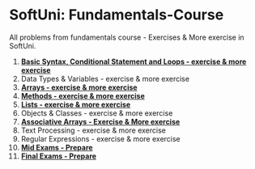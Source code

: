 # SoftUni: Fundamentals-Course
All problems from fundamentals course - Exercises & More exercise in SoftUni.

1. [**Basic Syntax, Conditional Statement and Loops - exercise & more exercise**](https://github.com/polinadrumeva/SoftUni-CSharp-Developer-All-courses/tree/main/Fundamentals/Basic%20Syntax%2C%20Conditional%20Statements%20and%20Loops%20-%20Exercise%20%26%20More%20Exercises)
2. Data Types & Variables - exercise & more exercise
3. [**Arrays - exercise & more exercise**](https://github.com/polinadrumeva/SoftUni-CSharp-Developer-All-courses/tree/main/Fundamentals/Arrays%20-%20Exercise%20%26%20More%20exercise)
4. [**Methods - exercise & more exercise**](https://github.com/polinadrumeva/SoftUni-CSharp-Developer-All-courses/tree/main/Fundamentals/Methods)
5. [**Lists - exercise & more exercise**](https://github.com/polinadrumeva/SoftUni-CSharp-Developer-All-courses/tree/main/Fundamentals/List%20-%20Exercise%20%26%20More%20exercise)
6. Objects & Classes - exercise & more exercise
7. [**Associative Arrays - Exercise & More exercise**](https://github.com/polinadrumeva/SoftUni-CSharp-Developer-All-courses/tree/main/Fundamentals/Associative%20Arrays%20-%20Exercise%20%26%20More%20exercise)
8. Text Processing - exercise & more exercise
9. Regular Expressions - exercise & more exercise
10. [**Mid Exams - Prepare**](https://github.com/polinadrumeva/SoftUni-CSharp-Developer-All-courses/tree/main/Fundamentals/Mid%20Exam%20-%20Prepare)
11. [**Final Exams - Prepare**](https://github.com/polinadrumeva/SoftUni-CSharp-Developer-All-courses/tree/main/Fundamentals/Final%20Exams)
